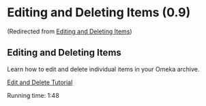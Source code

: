 Editing and Deleting Items (0.9)
================================

(Redirected from [Editing and Deleting Items](https://omeka.org/c/index.php?title=Editing_and_Deleting_Items&redirect=no "Editing and Deleting Items"))


Editing and Deleting Items
-------------------------------------------------------------------------------------------

Learn how to edit and delete individual items in your Omeka archive.

[Edit and Delete Tutorial](../files/movies/editdelete.mov)

Running time: 1:48
